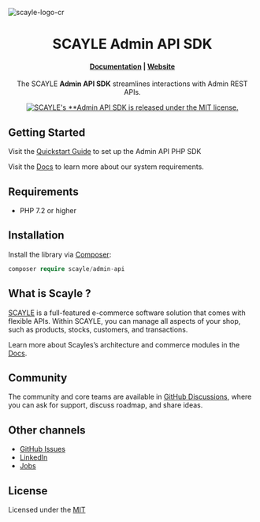 ![scayle-logo-cr](https://cdn-prod.scayle.com/public/media/general/SCAYLE-Commerce-Engine-header.png)

<h1 align="center">
  SCAYLE Admin API SDK
</h1>

<h4 align="center">
  <a href="https://scayle.dev/en/">Documentation</a> |
  <a href="https://www.scayle.com/">Website</a>
</h4>

<p align="center">
  The SCAYLE <strong>Admin API SDK</strong> streamlines interactions with Admin REST APIs.
</p>
<p align="center">
  <a href="#"><img src="https://img.shields.io/badge/license-MIT-blue.svg" alt="SCAYLE's **Admin API SDK is released under the MIT license."/></a>
</p>

## Getting Started

Visit the [Quickstart Guide](https://scayle.dev/en/developer-guide/introduction/apis#admin-api) to set up the Admin API PHP SDK

Visit the [Docs](https://scayle.dev/en/) to learn more about our system requirements.

## Requirements

* PHP 7.2 or higher

## Installation

Install the library via [Composer](https://getcomposer.org/):

```php
composer require scayle/admin-api
```

## What is Scayle ?

[SCAYLE](https://scayle.com) is a full-featured e-commerce software solution that comes with flexible APIs. Within SCAYLE, you can manage all aspects of your shop, such as products, stocks, customers, and transactions.

Learn more about Scayles’s architecture and commerce modules in the [Docs](https://scayle.dev/en/developer-guide).

##  Community

The community and core teams are available in [GitHub Discussions](https://github.com/scayle/admin-api-php-sdk/discussions), where you can ask for support, discuss roadmap, and share ideas.

## Other channels

- [GitHub Issues](https://github.com/scayle/admin-api-php-sdk/issues)
- [LinkedIn](https://www.linkedin.com/company/scaylecommerce/)
- [Jobs](https://careers.smartrecruiters.com/ABOUTYOUGmbH/scayle)

## License
Licensed under the [MIT](https://opensource.org/license/mit/)